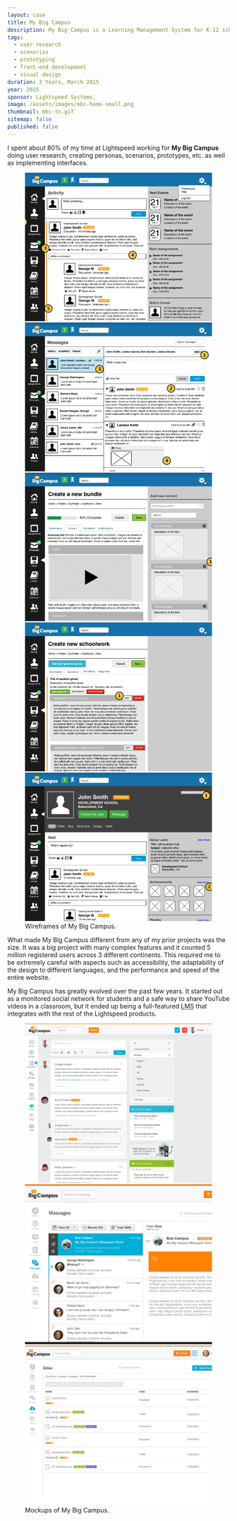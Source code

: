 ```yaml
---
layout: case
title: My Big Campus
description: My Big Campus is a Learning Management System for K-12 schools developed by Lightspeed Systems.
tags: 
  - user research
  - scenarios
  - prototyping
  - front-end development
  - visual design
duration: 3 Years, March 2015
year: 2015
sponsor: Lightspeed Systems.
image: /assets/images/mbc-home-small.png
thumbnail: mbc-tn.gif
sitemap: false
published: false
---
```


<p>I spent about 80% of my time at Lightspeed working for <strong>My Big Campus</strong> doing user research, creating personas, scenarios, prototypes, etc. as well as implementing interfaces.</p>

<figure>
  <div class="carousel" data-flickity='{ "imagesLoaded": true, "percentPosition": false }'>
    <img src="/assets/images/mbc_wire1.png" alt="Wireframe of My Big Campus">
    <img src="/assets/images/mbc_wire2.png" alt="Wireframe of My Big Campus">
    <img src="/assets/images/mbc_wire3.png" alt="Wireframe of My Big Campus">
    <img src="/assets/images/mbc_wire4.png" alt="Wireframe of My Big Campus">
    <img src="/assets/images/mbc_wire5.png" alt="Wireframe of My Big Campus">
  </div>
  <figcaption>Wireframes of My Big Campus.</figcaption>
</figure>

<p>What made My Big Campus different from any of my prior projects was the size. It was a big project with many complex features and it counted 5 million registered users across 3 different continents. This required me to be extremely careful with aspects such as accessibility, the adaptability of the design to different languages, and the performance and speed of the entire website.</p>

<p>My Big Campus has greatly evolved over the past few years. It started out as a monitored social network for students and a safe way to share YouTube videos in a classroom, but it ended up being a full-featured <acronym title="Learning Management System">LMS</acronym> that integrates with the rest of the Lightspeed products.</p>

<figure>
  <div class="carousel" data-flickity='{ "imagesLoaded": true, "percentPosition": false }'>
    <img src="/assets/images/mbc_mock1.png" alt="mockup of My Big Campus">
    <img src="/assets/images/mbc_mock2.png" alt="mockup of My Big Campus">
    <img src="/assets/images/mbc_mock3.png" alt="mockup of My Big Campus">
  </div>
  <figcaption>Mockups of My Big Campus.</figcaption>
</figure>

<script src="/assets/js/flickity.js"></script>
